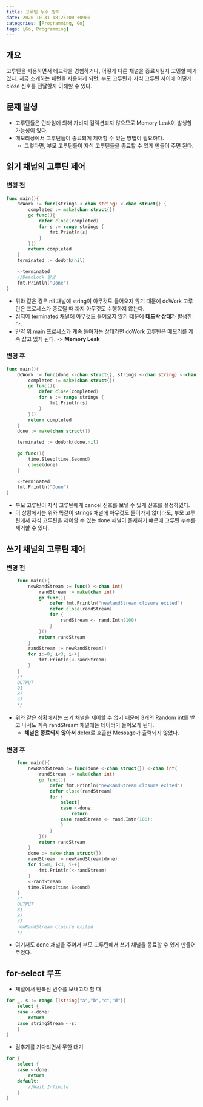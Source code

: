 ```yaml
---
title: 고루틴 누수 방지
date: 2020-10-31 18:25:00 +0900
categories: [Programming, Go]
tags: [Go, Programming]
---
```


## 개요
고루틴을 사용하면서 데드락을 경험하거나, 어떻게 다른 채널을 종료시킬지 고민할 때가 있다. 
지금 소개하는 패턴을 사용하게 되면, 부모 고루틴과 자식 고루틴 사이에 어떻게 close 신호를 전달할지 이해할 수 있다. 
## 문제 발생
* 고루틴들은 런타임에 의해 가비지 컬렉션되지 않으므로 Memory Leak이 발생할 가능성이 있다. 
* 메모리상에서 고루틴들이 종료되게 제어할 수 있는 방법이 필요하다. 
    * 그렇다면, 부모 고루틴들이 자식 고루틴들을 종료할 수 있게 만들어 주면 된다. 

## 읽기 채널의 고루틴 제어
### 변경 전

```go
func main(){
    doWork := func(strings <-chan string) <-chan struct{} {
        completed := make(chan struct{})
        go func(){
            defer close(completed)
            for s := range strings {
                fmt.Println(s)
            }
        }()
        return completed
    } 
    terminated := doWork(nil)

    <-terminated
    //DeadLock 발생
    fmt.Println("Done")
}
```

* 위와 같은 경우 nil 채널에 string이 아무것도 들어오지 않기 때문에 doWork 고루틴은 프로세스가 종료될 때 까지 아무것도 수행하지 않는다.
* 심지어 terminated 채널에 아무것도 들어오지 않기 떄문에 **데드락 상태**가 발생한다.
* 먄약 위 main 프로세스가 계속 돌아가는 상태라면 doWork 고루틴은 메모리를 계속 잡고 있게 된다. -> **Memory Leak**

### 변경 후
```go
func main(){
    doWork := func(done <-chan struct{}, strings <-chan string) <-chan struct{} {
        completed := make(chan struct{})
        go func(){
            defer close(completed)
            for s := range strings {
                fmt.Println(s)
            }
        }()
        return completed
    }
    done := make(chan struct{})

    terminated := doWork(done,nil)
    
    go func(){
        time.Sleep(time.Second)
        close(done)
    }

    <-terminated
    fmt.Println("Done")
}
```
* 부모 고루틴이 자식 고루틴에게 cancel 신호를 보낼 수 있게 신호를 설정하였다.
* 이 상황에서는 위와 똑같이 strings 채널에 아무것도 들어가지 않더라도, 부모 고루틴에서 자식 고루틴을 제어할 수 있는 done 채널이 존재하기 떄문에 고루틴 누수를 제거할 수 있다. 

## 쓰기 채널의 고루틴 제어
### 변경 전
```go
    func main(){
        newRandStream := func() <-chan int{
            randStream := make(chan int)
            go func(){
                defer fmt.Println("newRandStream closure exited")
                defer close(randStream)
                for {
                    randStream <- rand.Intn(100)
                }
            }()
            return randStream
        }
        randStream := newRandStream()
        for i:=0; i<3; i++{
            fmt.Println(<-randStream)
        }
    }
    /*
    OUTPUT
    81
    87
    47
    */ 
```
* 위와 같은 상황에서는 쓰기 채널을 제어할 수 없기 때문에 3개의 Random int를 받고 나서도 계속 randStream 채널에는 데이터가 들어오게 된다. 
    * **채널은 종료되지 않아서** defer로 호출한 Message가 출력되지 않았다.

### 변경 후
```go
    func main(){
        newRandStream := func(done <-chan struct{}) <-chan int{
            randStream := make(chan int)
            go func(){
                defer fmt.Println("newRandStream closure exited")
                defer close(randStream)
                for {
                    select{
                    case <-done:
                        return
                    case randStream <- rand.Intn(100):
                    }
                }
            }()
            return randStream
        }
        done := make(chan struct{})
        randStream := newRandStream(done)
        for i:=0; i<3; i++{
            fmt.Println(<-randStream)
        }
        <-randStream
        time.Sleep(time.Second)
    }
    /*
    OUTPUT
    81
    87
    47
    newRandStream closure exited
    */ 
```
* 여기서도 done 채널을 주어서 부모 고루틴에서 쓰기 채널을 종료할 수 있게 만들어 주었다. 

## for-select 루프

* 채널에서 반복된 변수를 보내고자 할 때

```go
for _, s := range []string{"a","b","c","d"}{
    select {
    case <-done:
        return
    case stringStream <-s:
    }
}
```

* 멈추기를 기다리면서 무한 대기

```go
for {
    select {
    case <-done:
        return
    default:
        //Wait Infinite
    }
}
```